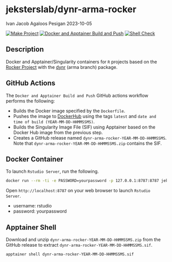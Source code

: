 jeksterslab/dynr-arma-rocker
================
Ivan Jacob Agaloos Pesigan
2023-10-05

<!-- README.md is generated from .setup/readme/README.Rmd. Please edit that file -->
<!-- badges: start -->

[![Make
Project](https://github.com/jeksterslab/docker-dynr-arma-rocker/actions/workflows/make.yml/badge.svg)](https://github.com/jeksterslab/docker-dynr-arma-rocker/actions/workflows/make.yml)
[![Docker and Apptainer Build and
Push](https://github.com/jeksterslab/docker-dynr-arma-rocker/actions/workflows/docker-apptainer-build-push.yml/badge.svg)](https://github.com/jeksterslab/docker-dynr-arma-rocker/actions/workflows/docker-apptainer-build-push.yml)
[![Shell
Check](https://github.com/jeksterslab/docker-dynr-arma-rocker/actions/workflows/shellcheck.yml/badge.svg)](https://github.com/jeksterslab/docker-dynr-arma-rocker/actions/workflows/shellcheck.yml)
<!-- badges: end -->

## Description

Docker and Apptainer/Singularity containers for `R` projects based on
the [Rocker Project](https://rocker-project.org/) with the
[dynr](https://github.com/mhunter1/dynr) (arma branch) package.

## GitHub Actions

The `Docker and Apptainer Build and Push` GitHub actions workflow
performs the following:

- Builds the Docker image specified by the `Dockerfile`.
- Pushes the image to
  [DockerHub](https://hub.docker.com/repository/docker/jeksterslab/dynr-arma-rocker/general)
  using the tags `latest` and
  `date and time of build (YEAR-MM-DD-HHMMSSMS)`.
- Builds the Singularity Image File (SIF) using Apptainer based on the
  Docker Hub image from the previous step.
- Creates a GitHub release named `dynr-arma-rocker-YEAR-MM-DD-HHMMSSMS`.
  Note that `dynr-arma-rocker-YEAR-MM-DD-HHMMSSMS.zip` contains the SIF.

## Docker Container

To launch `Rstudio Server`, run the following.

``` bash
docker run --rm -ti -e PASSWORD=yourpassword -p 127.0.0.1:8787:8787 jeksterslab/dynr-arma-rocker
```

Open `http://localhost:8787` on your web browser to launch
`Rstudio Server`.

- username: rstudio
- password: yourpassword

## Apptainer Shell

Download and unzip `dynr-arma-rocker-YEAR-MM-DD-HHMMSSMS.zip` from the
GitHub release to extract `dynr-arma-rocker-YEAR-MM-DD-HHMMSSMS.sif`.

``` bash
apptainer shell dynr-arma-rocker-YEAR-MM-DD-HHMMSSMS.sif
```
